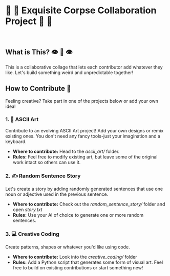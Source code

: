 # :brain: :art: Exquisite Corpse Collaboration Project :brain: :art:

<br />

## What is This? :eye: :lips: :eye:

This is a collaborative collage that lets each contributor add whatever they like. Let's build something weird and unpredictable together!

## How to Contribute :tada:
Feeling creative? Take part in one of the projects below or add your own idea!

### 1. :art: ASCII Art
Contribute to an evolving ASCII Art project! Add your own designs or remix existing ones.
You don't need any fancy tools-just your imagination and a keyboard.

- **Where to contribute:** Head to the *ascii_art/* folder.
- **Rules:** Feel free to modify existing art, but leave some of the original work intact so others can use it.

### 2. :writing_hand: Random Sentence Story
Let's create a story by adding randomly generated sentences that use one noun or adjective used in the previous sentence.
- **Where to contribute:** Check out the *random_sentence_story/* folder and open *story.txt*
- **Rules:** Use your AI of choice to generate one or more random sentences.

### 3. :computer: Creative Coding
Create patterns, shapes or whatever you'd like using code.

- **Where to contribute:** Look into the *creative_coding/* folder
- **Rules:** Add a Python script that generates some form of visual art. Feel free to build on existing contributions or start something new!

  
